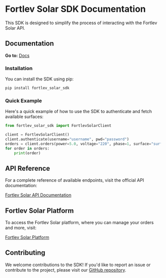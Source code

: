 
# Fortlev Solar SDK Documentation

This SDK is designed to simplify the process of interacting with the Fortlev Solar API.

## Documentation

**Go to:** [Docs](https://patrickpasquini.github.io/fortlev_solar_sdk/)

### Installation

You can install the SDK using pip:

```bash
pip install fortlev_solar_sdk
```

### Quick Example

Here's a quick example of how to use the SDK to authenticate and fetch available surfaces:

```python
from fortlev_solar_sdk import FortlevSolarClient

client = FortlevSolarClient()
client.authenticate(username="username", pwd="password")
orders = client.orders(power=5.0, voltage="220", phase=1, surface="surface_id", city="city_id")
for order in orders:
    print(order)
```

## API Reference

For a complete reference of available endpoints, visit the official API documentation:

[Fortlev Solar API Documentation](https://api-platform.fortlevsolar.app/partner/docs)

## Fortlev Solar Platform

To access the Fortlev Solar platform, where you can manage your orders and more, visit:

[Fortlev Solar Platform](https://fortlevsolar.app)

## Contributing

We welcome contributions to the SDK! If you'd like to report an issue or contribute to the project, please visit our [GitHub repository](https://github.com/patrickpasquini/fortlev_solar_sdk).
